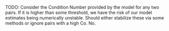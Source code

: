 TODO: Consider the Condition Number provided by the model for any two pairs. If it is higher than some threshold, we have the
  risk of our model estimates being numerically unstable. Should either stabilize these via some methods or ignore pairs 
  with a high Co. No.
